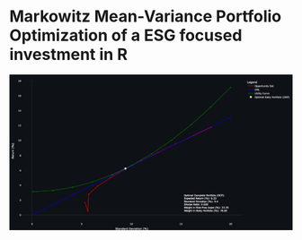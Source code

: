 # Markowitz Mean-Variance Portfolio Optimization of a ESG focused investment in R 

![test](OCP.png)
